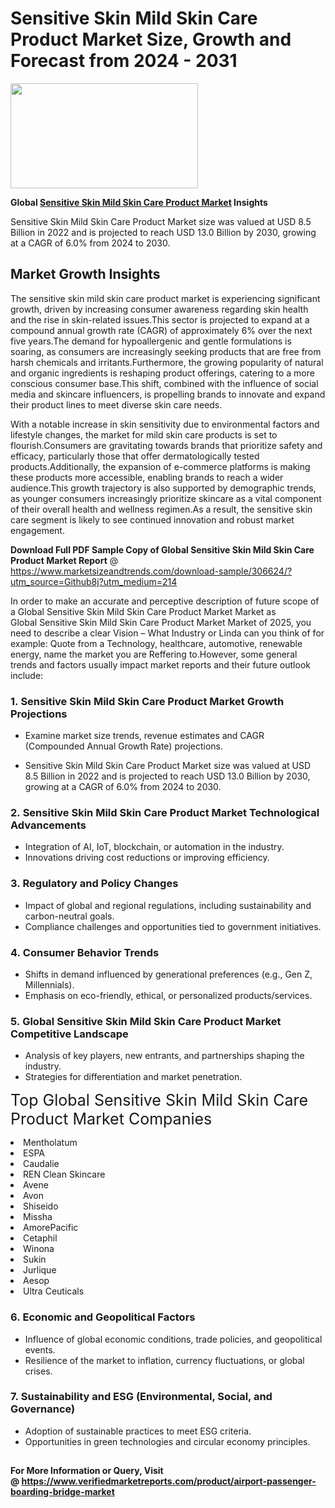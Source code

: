 <H1>Sensitive Skin Mild Skin Care Product Market Size, Growth and Forecast from 2024 - 2031</H1><img class="aligncenter size-medium wp-image-584254" src="https://thirdeyenews.in/wp-content/uploads/2024/09/Global-Market-Research-300x168.jpeg" alt="" width="300" height="168" /><p><strong>Global&nbsp;<a href="https://www.marketsizeandtrends.com/download-sample/306624/?utm_source=Github8j?utm_medium=214">Sensitive Skin Mild Skin Care Product Market</a> Insights</strong></p><p>Sensitive Skin Mild Skin Care Product Market size was valued at USD 8.5 Billion in 2022 and is projected to reach USD 13.0 Billion by 2030, growing at a CAGR of 6.0% from 2024 to 2030.</p><p><h2>Market Growth Insights</h2> <p>The sensitive skin mild skin care product market is experiencing significant growth, driven by increasing consumer awareness regarding skin health and the rise in skin-related issues.This sector is projected to expand at a compound annual growth rate (CAGR) of approximately 6% over the next five years.The demand for hypoallergenic and gentle formulations is soaring, as consumers are increasingly seeking products that are free from harsh chemicals and irritants.Furthermore, the growing popularity of natural and organic ingredients is reshaping product offerings, catering to a more conscious consumer base.This shift, combined with the influence of social media and skincare influencers, is propelling brands to innovate and expand their product lines to meet diverse skin care needs.</p> <p>With a notable increase in skin sensitivity due to environmental factors and lifestyle changes, the market for mild skin care products is set to flourish.Consumers are gravitating towards brands that prioritize safety and efficacy, particularly those that offer dermatologically tested products.Additionally, the expansion of e-commerce platforms is making these products more accessible, enabling brands to reach a wider audience.This growth trajectory is also supported by demographic trends, as younger consumers increasingly prioritize skincare as a vital component of their overall health and wellness regimen.As a result, the sensitive skin care segment is likely to see continued innovation and robust market engagement.</p> <p><span class=""><strong>Download Full PDF Sample Copy of Global Sensitive Skin Mild Skin Care Product Market Report</strong> @ <a href="https://www.marketsizeandtrends.com/download-sample/306624/?utm_source=Github8j?utm_medium=214" target="_blank">https://www.marketsizeandtrends.com/download-sample/306624/?utm_source=Github8j?utm_medium=214</a></span></p><p>In order to make an accurate and perceptive description of future scope of a Global&nbsp;Sensitive Skin Mild Skin Care Product Market Market as Global&nbsp;Sensitive Skin Mild Skin Care Product Market Market of 2025, you need to describe a clear Vision &ndash; What Industry or Linda can you think of for example: Quote from a Technology, healthcare, automotive, renewable energy, name the market you are Reffering to.However, some general trends and factors usually impact market reports and their future outlook include:</p><h3>1.&nbsp;<strong>Sensitive Skin Mild Skin Care Product Market Growth Projections</strong></h3><ul><li>Examine market size trends, revenue estimates and CAGR (Compounded Annual Growth Rate) projections.</li><li><p>Sensitive Skin Mild Skin Care Product Market size was valued at USD 8.5 Billion in 2022 and is projected to reach USD 13.0 Billion by 2030, growing at a CAGR of 6.0% from 2024 to 2030.</p></li></ul><h3>2.&nbsp;<strong>Sensitive Skin Mild Skin Care Product Market Technological Advancements</strong></h3><ul><li>Integration of AI, IoT, blockchain, or automation in the industry.</li><li>Innovations driving cost reductions or improving efficiency.</li></ul><h3>3.&nbsp;<strong>Regulatory and Policy Changes</strong></h3><ul><li>Impact of global and regional regulations, including sustainability and carbon-neutral goals.</li><li>Compliance challenges and opportunities tied to government initiatives.</li></ul><h3>4.&nbsp;<strong>Consumer Behavior Trends</strong></h3><ul><li>Shifts in demand influenced by generational preferences (e.g., Gen Z, Millennials).</li><li>Emphasis on eco-friendly, ethical, or personalized products/services.</li></ul><h3>5.&nbsp;<strong>Global Sensitive Skin Mild Skin Care Product Market Competitive Landscape</strong></h3><ul><li>Analysis of key players, new entrants, and partnerships shaping the industry.</li><li>Strategies for differentiation and market penetration.</li></ul><p data-pm-slice="1 1 []"><span style="color: inherit; font-family: inherit; font-size: 25px;">Top Global Sensitive Skin Mild Skin Care Product Market Companies</span></p><div class="" data-test-id=""><p><li>Mentholatum</li><li> ESPA</li><li> Caudalie</li><li> REN Clean Skincare</li><li> Avene</li><li> Avon</li><li> Shiseido</li><li> Missha</li><li> AmorePacific</li><li> Cetaphil</li><li> Winona</li><li> Sukin</li><li> Jurlique</li><li> Aesop</li><li> Ultra Ceuticals</li></p></div><h3>6.&nbsp;<strong>Economic and Geopolitical Factors</strong></h3><ul><li>Influence of global economic conditions, trade policies, and geopolitical events.</li><li>Resilience of the market to inflation, currency fluctuations, or global crises.</li></ul><h3>7.&nbsp;<strong>Sustainability and ESG (Environmental, Social, and Governance)</strong></h3><ul><li>Adoption of sustainable practices to meet ESG criteria.</li><li>Opportunities in green technologies and circular economy principles.</li></ul><h2><strong style="font-size: 14px;">For More Information or Query, Visit @&nbsp;</strong><a style="background-color: #ffffff; font-size: 14px;" href="https://www.marketsizeandtrends.com/report/sensitive-skin-mild-skin-care-product-market/" target="_blank">https://www.verifiedmarketreports.com/product/airport-passenger-boarding-bridge-market</a></h2>